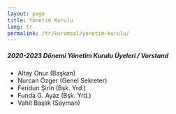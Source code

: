 ```yaml
---
layout: page
title: Yönetim Kurulu
lang: tr
permalink: /tr/kurumsal/yonetim-kurulu/
---
```


<h5>2020-2023 Dönemi Yönetim Kurulu  Üyeleri  / Vorstand</h5>
<ul>
    <li><i class="bx bx-chevron-right chevron-large"></i> Altay Onur (Başkan)</li>
    <li><i class="bx bx-chevron-right chevron-large"></i> Nurcan Özger (Genel Sekreter)</li>
    <li><i class="bx bx-chevron-right chevron-large"></i> Feridun Şirin (Bşk. Yrd.)</li>
    <li><i class="bx bx-chevron-right chevron-large"></i> Funda G. Ayaz (Bşk. Yrd.)</li>
    <li><i class="bx bx-chevron-right chevron-large"></i> Vahit Başlık (Sayman)</li>
</ul>
